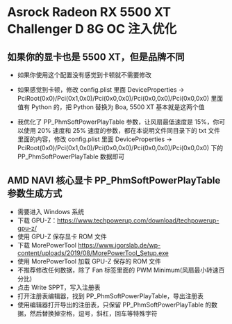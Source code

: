 # Asrock Radeon RX 5500 XT Challenger D 8G OC 注入优化

## 如果你的显卡也是 5500 XT，但是品牌不同

* 如果你使用这个配置没有感觉到卡顿就不需要修改

* 如果感觉到卡顿，修改 config.plist 里面 DeviceProperties -> PciRoot(0x0)/Pci(0x1,0x0)/Pci(0x0,0x0)/Pci(0x0,0x0)/Pci(0x0,0x0) 里面值有 Python 的，把 Python 替换为 Boa, 5500 XT 基本就是这两个值

* 我优化了 PP_PhmSoftPowerPlayTable 参数，让风扇最低速度是 15%，你可以使用 20% 速度和 25% 速度的参数，都在本说明文件同目录下的 txt 文件里面的内容，修改 config.plist 里面 DeviceProperties -> PciRoot(0x0)/Pci(0x1,0x0)/Pci(0x0,0x0)/Pci(0x0,0x0)/Pci(0x0,0x0) 下的 PP_PhmSoftPowerPlayTable 数据即可

## AMD NAVI 核心显卡 PP_PhmSoftPowerPlayTable 参数生成方式

* 需要进入 Windows 系统
* 下载 GPU-Z：https://www.techpowerup.com/download/techpowerup-gpu-z/
* 使用 GPU-Z 保存显卡 ROM 文件
* 下载 MorePowerTool https://www.igorslab.de/wp-content/uploads/2019/08/MorePowerTool_Setup.exe
* 使用 MorePowerTool 加载 GPU-Z 保存的 ROM 文件
* 不推荐修改任何数据，除了 Fan 标签里面的 PWM Minimum(风扇最小转速百分比)
* 点击 Write SPPT，写入注册表
* 打开注册表编辑器，找到 PP_PhmSoftPowerPlayTable，导出注册表
* 使用编辑器打开导出的注册表，只保留 PP_PhmSoftPowerPlayTable 的数据，然后替换掉空格，逗号，斜杠，回车等特殊字符